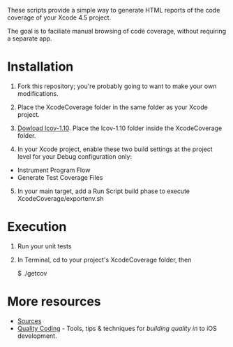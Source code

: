 These scripts provide a simple way to generate HTML reports of the code coverage
of your Xcode 4.5 project.

The goal is to faciliate manual browsing of code coverage, without requiring a
separate app.


Installation
============

1. Fork this repository; you're probably going to want to make your own
modifications.

2. Place the XcodeCoverage folder in the same folder as your Xcode project.

3. [Dowload lcov-1.10](http://downloads.sourceforge.net/ltp/lcov-1.10.tar.gz).
Place the lcov-1.10 folder inside the XcodeCoverage folder.

4. In your Xcode project, enable these two build settings at the project level
for your Debug configuration only:
  * Instrument Program Flow
  * Generate Test Coverage Files

5. In your main target, add a Run Script build phase to execute
XcodeCoverage/exportenv.sh


Execution
=========

1. Run your unit tests

2. In Terminal, cd to your project's XcodeCoverage folder, then

    $ ./getcov


More resources
==============

* [Sources](https://github.com/jonreid/XcodeCoverage)
* [Quality Coding](http://qualitycoding.org/) - Tools, tips & techniques for
_building quality in_ to iOS development.
